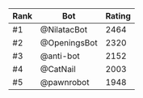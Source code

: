 Rank|Bot|Rating
---|---|---
#1|@NilatacBot|2464
#2|@OpeningsBot|2320
#3|@anti-bot|2152
#4|@CatNail|2003
#5|@pawnrobot|1948
